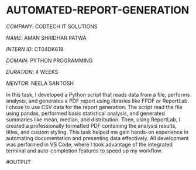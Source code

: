# AUTOMATED-REPORT-GENERATION

*COMPANY*: CODTECH IT SOLUTIONS

*NAME*: AMAN SHRIDHAR PATWA

*INTERN ID*: CT04DK618

*DOMAIN*: PYTHON PROGRAMMING

*DURATION*: 4 WEEKS

*MENTOR*: NEELA SANTOSH

In this task, I developed a Python script that reads data from a file, performs analysis, and generates a PDF report using libraries like FPDF or ReportLab. I chose to use CSV data for the report generation. The script read the file using pandas, performed basic statistical analysis, and generated summaries like mean, median, and distribution. Then, using ReportLab, I created a professionally formatted PDF containing the analysis results, titles, and custom styling. This task helped me gain hands-on experience in automating documentation and presenting data effectively. All development was performed in VS Code, where I took advantage of the integrated terminal and auto-completion features to speed up my workflow.

#OUTPUT


